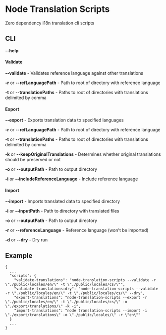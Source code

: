# Node Translation Scripts

Zero dependency i18n translation cli scripts

## CLI

<strong>--help</strong>

#### Validate

<strong>--validate</strong> - Validates reference language against other translations

<strong>-r</strong> or <strong>--refLanguagePath</strong> - Path to root of directory with reference language

<strong>-t</strong> or <strong>--translationPaths</strong> - Paths to root of directories with translations delimited by comma

#### Export

<strong>--export</strong> - Exports translation data to specified languages

<strong>-r</strong> or <strong>--refLanguagePath</strong> - Path to root of directory with reference language

<strong>-t</strong> or <strong>--translationPaths</strong> - Paths to root of directories with translations delimited by comma

<strong>-k</strong> or <strong>--keepOriginalTranslations</strong> - Determines whether original translations should be preserved or not

<strong>-o</strong> or <strong>--outputPath</strong> - Path to output directory

<strong>-i</strong> or <strong>--includeReferenceLanguage</strong> - Include reference language

#### Import

<strong>--import</strong> - Imports translated data to specified directory

<strong>-i</strong> or <strong>--inputPath</strong> - Path to directory with translated files

<strong>-o</strong> or <strong>--outputPath</strong> - Path to output directory

<strong>-r</strong> or <strong>--referenceLanguage</strong> - Reference language (won't be imported)

<strong>-d</strong> or <strong>--dry</strong> - Dry run

## Example

```
{
  ...
  "scripts": {
    "validate-translations": "node-translation-scripts --validate -r \"./public/locales/en/\" -t \"./public/locales/cs/\"",
    "validate-translations:dry": "node-translation-scripts --validate -r \"./public/locales/en/\" -t \"./public/locales/cs/\" --dry",
    "export-translations": "node-translation-scripts --export -r \"./public/locales/en/\" -t \"./public/locales/cs/\" -o \"./export/translations/\" -k -i",
    "import-translations": "node translation-scripts --import -i \"./export/translations\" -o \"./public/locales/\" -r \"en\""
  }
  ...
}
```